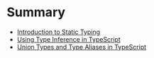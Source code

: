 # Summary

* [Introduction to Static Typing](/lessons/typescript-introduction-to-static-typing.md)
* [Using Type Inference in TypeScript](/lessons/typescript-using-type-inference-in-typescript.md)
* [Union Types and Type Aliases in TypeScript](/lessons/typescript-union-types-and-type-aliases-in-typescript.md)